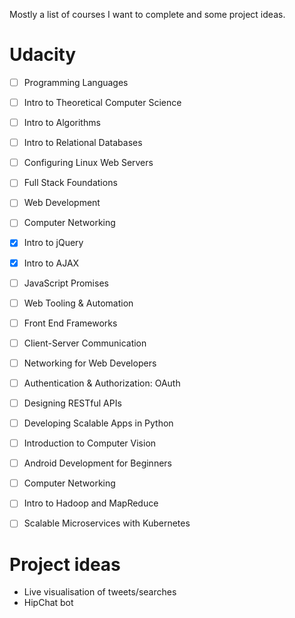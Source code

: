 Mostly a list of courses I want to complete and some project ideas.

# Udacity

- [ ] Programming Languages
- [ ] Intro to Theoretical Computer Science
- [ ] Intro to Algorithms
- [ ] Intro to Relational Databases
- [ ] Configuring Linux Web Servers
- [ ] Full Stack Foundations
- [ ] Web Development
- [ ] Computer Networking
- [x] Intro to jQuery
- [x] Intro to AJAX
- [ ] JavaScript Promises
- [ ] Web Tooling & Automation
- [ ] Front End Frameworks
- [ ] Client-Server Communication
- [ ] Networking for Web Developers
- [ ] Authentication & Authorization: OAuth 
- [ ] Designing RESTful APIs 
- [ ] Developing Scalable Apps in Python
- [ ] Introduction to Computer Vision
- [ ] Android Development for Beginners
- [ ] Computer Networking
- [ ] Intro to Hadoop and MapReduce
- [ ] Scalable Microservices with Kubernetes



# Project ideas

- Live visualisation of tweets/searches
- HipChat bot
